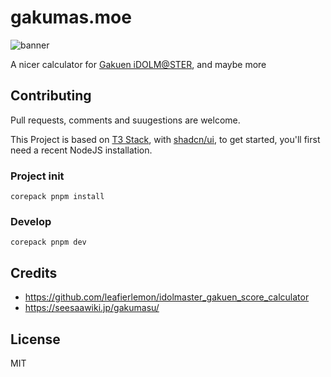 # gakumas.moe

![banner](https://gakumas.moe/opengraph-image "banner")

A nicer calculator for [Gakuen iDOLM@STER](https://en.wikipedia.org/wiki/Gakuen_Idolmaster), and maybe more

## Contributing

Pull requests, comments and suugestions are welcome.

This Project is based on [T3 Stack](https://create.t3.gg/), with [shadcn/ui](https://ui.shadcn.com/), to get started, you'll first need a recent NodeJS installation.

### Project init
```
corepack pnpm install
```

### Develop
```
corepack pnpm dev
```

## Credits
- https://github.com/leafierlemon/idolmaster_gakuen_score_calculator
- https://seesaawiki.jp/gakumasu/


## License
MIT